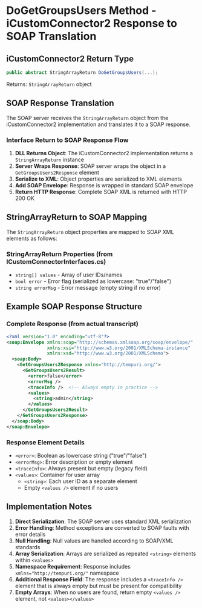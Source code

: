 # DoGetGroupsUsers Method - iCustomConnector2 Response to SOAP Translation

## iCustomConnector2 Return Type
```csharp
public abstract StringArrayReturn DoGetGroupsUsers(...);
```
Returns: `StringArrayReturn` object

## SOAP Response Translation

The SOAP server receives the `StringArrayReturn` object from the iCustomConnector2 implementation and translates it to a SOAP response.

### Interface Return to SOAP Response Flow

1. **DLL Returns Object**: The iCustomConnector2 implementation returns a `StringArrayReturn` instance
2. **Server Wraps Response**: SOAP server wraps the object in a `GetGroupsUsers2Response` element
3. **Serialize to XML**: Object properties are serialized to XML elements
4. **Add SOAP Envelope**: Response is wrapped in standard SOAP envelope
5. **Return HTTP Response**: Complete SOAP XML is returned with HTTP 200 OK

## StringArrayReturn to SOAP Mapping

The `StringArrayReturn` object properties are mapped to SOAP XML elements as follows:

### StringArrayReturn Properties (from ICustomConnectorInterfaces.cs)
- `string[] values` - Array of user IDs/names
- `bool error` - Error flag (serialized as lowercase: "true"/"false")
- `string errorMsg` - Error message (empty string if no error)

## Example SOAP Response Structure

### Complete Response (from actual transcript)
```xml
<?xml version="1.0" encoding="utf-8"?>
<soap:Envelope xmlns:soap="http://schemas.xmlsoap.org/soap/envelope/" 
               xmlns:xsi="http://www.w3.org/2001/XMLSchema-instance" 
               xmlns:xsd="http://www.w3.org/2001/XMLSchema">
  <soap:Body>
    <GetGroupsUsers2Response xmlns="http://tempuri.org/">
      <GetGroupsUsers2Result>
        <error>false</error>
        <errorMsg />
        <traceInfo />  <!-- Always empty in practice -->
        <values>
          <string>admin</string>
        </values>
      </GetGroupsUsers2Result>
    </GetGroupsUsers2Response>
  </soap:Body>
</soap:Envelope>
```

### Response Element Details
- `<error>`: Boolean as lowercase string ("true"/"false")
- `<errorMsg>`: Error description or empty element
- `<traceInfo>`: Always present but empty (legacy field)
- `<values>`: Container for user array
  - `<string>`: Each user ID as a separate element
  - Empty `<values />` element if no users

## Implementation Notes

1. **Direct Serialization**: The SOAP server uses standard XML serialization
2. **Error Handling**: Method exceptions are converted to SOAP faults with error details
3. **Null Handling**: Null values are handled according to SOAP/XML standards
4. **Array Serialization**: Arrays are serialized as repeated `<string>` elements within `<values>`
5. **Namespace Requirement**: Response includes `xmlns="http://tempuri.org/"` namespace
6. **Additional Response Field**: The response includes a `<traceInfo />` element that is always empty but must be present for compatibility
7. **Empty Arrays**: When no users are found, return empty `<values />` element, not `<values></values>`
